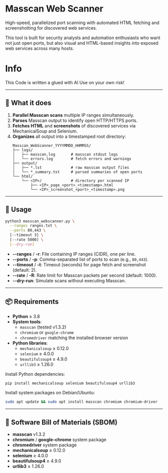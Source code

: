 # Masscan Web Scanner

High-speed, parallelized port scanning with automated HTML fetching and screenshotting for discovered web services.

This tool is built for security analysts and automation enthusiasts who want not just open ports, but also visual and HTML-based insights into exposed web services across many hosts.

# Info 
This Code is written a glued with AI
Use on your own risk!

---

## 🧭 What it does

1. **Parallel Masscan scans** multiple IP ranges simultaneously.
2. **Parses** Masscan output to identify open HTTP/HTTPS ports.
3. **Fetches HTML** and **screenshots** of discovered services via MechanicalSoup and Selenium.
4. **Organizes** all output into a timestamped root directory:
   ```
   Masscan_WebScanner_YYYYMMDD_HHMMSS/
   ├── logs/
   │   ├── masscan.log       # masscan stdout logs
   │   └── errors.log        # fetch errors and warnings
   ├── output/
   │   ├── *.lst             # raw masscan output files
   │   └── *_summary.txt     # parsed summaries of open ports
   └── html/
       └── <IP>/             # directory per scanned IP
           ├── <IP>_page_<port>_<timestamp>.html
           └── <IP>_screenshot_<port>_<timestamp>.png
   ```

---

## 🚀 Usage

```bash
python3 masscan_webscanner.py \
  --ranges ranges.txt \
  --ports 80,443 \
  [--timeout 3] \
  [--rate 5000] \
  [--dry-run]
```

- **--ranges** / **-r**: File containing IP ranges (CIDR), one per line.
- **--ports** / **-p**: Comma-separated list of ports to scan (e.g., `80,443`).
- **--timeout** / **-t**: Timeout (seconds) for page fetch and screenshot (default: 2).
- **--rate** / **-R**: Rate limit for Masscan packets per second (default: 1000).
- **--dry-run**: Simulate scans without executing Masscan.

---

## 📦 Requirements

- **Python** ≥ 3.8
- **System tools**:
  - `masscan` (tested v1.3.2)
  - `chromium` or `google-chrome`
  - `chromedriver` matching the installed browser version
- **Python libraries**:
  - `mechanicalsoup` ≥ 0.12.0
  - `selenium` ≥ 4.0.0
  - `beautifulsoup4` ≥ 4.9.0
  - `urllib3` ≥ 1.26.0

Install Python dependencies:

```bash
pip install mechanicalsoup selenium beautifulsoup4 urllib3
```

Install system packages on Debian/Ubuntu:

```bash
sudo apt update && sudo apt install masscan chromium chromium-driver
```

---

## 📝 Software Bill of Materials (SBOM)

- **masscan** v1.3.2
- **chromium** / **google-chrome** system package
- **chromedriver** system package
- **mechanicalsoup** ≥ 0.12.0
- **selenium** ≥ 4.0.0
- **beautifulsoup4** ≥ 4.9.0
- **urllib3** ≥ 1.26.0

